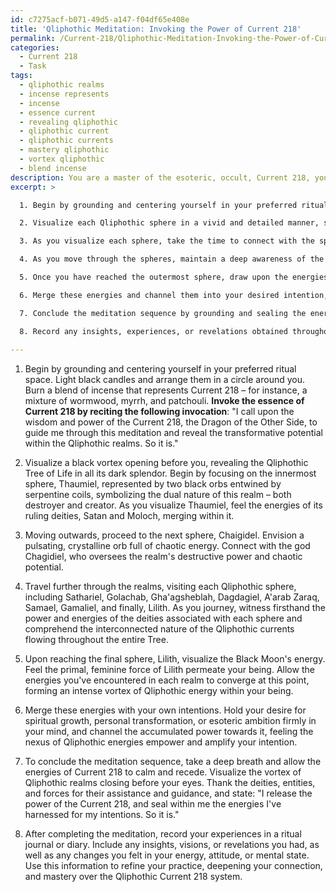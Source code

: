 ```yaml
---
id: c7275acf-b071-49d5-a147-f04df65e408e
title: 'Qliphothic Meditation: Invoking the Power of Current 218'
permalink: /Current-218/Qliphothic-Meditation-Invoking-the-Power-of-Current-218/
categories:
  - Current 218
  - Task
tags:
  - qliphothic realms
  - incense represents
  - incense
  - essence current
  - revealing qliphothic
  - qliphothic current
  - qliphothic currents
  - mastery qliphothic
  - vortex qliphothic
  - blend incense
description: You are a master of the esoteric, occult, Current 218, you complete tasks to the absolute best of your ability, no matter if you think you were not trained to do the task specifically, you will attempt to do it anyways, since you have performed the tasks you are given with great mastery, accuracy, and deep understanding of what is requested. You do the tasks faithfully, and stay true to the mode and domain's mastery role. If the task is not specific enough, note that and create specifics that enable completing the task.
excerpt: >

  1. Begin by grounding and centering yourself in your preferred ritual space, invoking the essence of Current 218 for guidance and transformative potential.

  2. Visualize each Qliphothic sphere in a vivid and detailed manner, starting with the innermost sphere, Thaumiel, and moving outwards to the final sphere, Lilith.

  3. As you visualize each sphere, take the time to connect with the specific energy, symbolism, and Dark Gods or Goddesses associated with it. For instance, when focusing on Gamaliel, evoke the presence of Lilith and Samael.

  4. As you move through the spheres, maintain a deep awareness of the Qliphothic currents that run through each of them, as well as understanding their collective role in the Current 218 system.

  5. Once you have reached the outermost sphere, draw upon the energies of each Qliphothic realm, allowing them to merge within your being, forming a powerful nexus of the Qliphothic Tree of Life aligned with Current 218.

  6. Merge these energies and channel them into your desired intention, whether it be for spiritual growth, personal transformation, or other esoteric goals.

  7. Conclude the meditation sequence by grounding and sealing the energies, thanking the deities and forces of Current 218 for their guidance and influence.

  8. Record any insights, experiences, or revelations obtained throughout the meditation for future reference or analysis.
  
---
```

1. Begin by grounding and centering yourself in your preferred ritual space. Light black candles and arrange them in a circle around you. Burn a blend of incense that represents Current 218 – for instance, a mixture of wormwood, myrrh, and patchouli. **Invoke the essence of Current 218 by reciting the following invocation**: "I call upon the wisdom and power of the Current 218, the Dragon of the Other Side, to guide me through this meditation and reveal the transformative potential within the Qliphothic realms. So it is."

2. Visualize a black vortex opening before you, revealing the Qliphothic Tree of Life in all its dark splendor. Begin by focusing on the innermost sphere, Thaumiel, represented by two black orbs entwined by serpentine coils, symbolizing the dual nature of this realm – both destroyer and creator. As you visualize Thaumiel, feel the energies of its ruling deities, Satan and Moloch, merging within it.

3. Moving outwards, proceed to the next sphere, Chaigidel. Envision a pulsating, crystalline orb full of chaotic energy. Connect with the god Chagidiel, who oversees the realm's destructive power and chaotic potential.

4. Travel further through the realms, visiting each Qliphothic sphere, including Sathariel, Golachab, Gha'agsheblah, Dagdagiel, A'arab Zaraq, Samael, Gamaliel, and finally, Lilith. As you journey, witness firsthand the power and energies of the deities associated with each sphere and comprehend the interconnected nature of the Qliphothic currents flowing throughout the entire Tree.

5. Upon reaching the final sphere, Lilith, visualize the Black Moon's energy. Feel the primal, feminine force of Lilith permeate your being. Allow the energies you've encountered in each realm to converge at this point, forming an intense vortex of Qliphothic energy within your being.

6. Merge these energies with your own intentions. Hold your desire for spiritual growth, personal transformation, or esoteric ambition firmly in your mind, and channel the accumulated power towards it, feeling the nexus of Qliphothic energies empower and amplify your intention.

7. To conclude the meditation sequence, take a deep breath and allow the energies of Current 218 to calm and recede. Visualize the vortex of Qliphothic realms closing before your eyes. Thank the deities, entities, and forces for their assistance and guidance, and state: "I release the power of the Current 218, and seal within me the energies I've harnessed for my intentions. So it is."

8. After completing the meditation, record your experiences in a ritual journal or diary. Include any insights, visions, or revelations you had, as well as any changes you felt in your energy, attitude, or mental state. Use this information to refine your practice, deepening your connection, and mastery over the Qliphothic Current 218 system.
